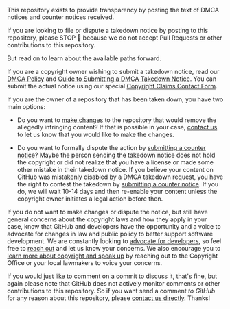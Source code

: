 This repository exists to provide transparency by posting the text of DMCA notices and counter notices received.

If you are looking to file or dispute a takedown notice by posting to this repository, please STOP :stop_sign: because we do not accept Pull Requests or other contributions to this repository. 

But read on to learn about the available paths forward.


If you are a copyright owner wishing to submit a takedown notice, read our [DMCA Policy](https://docs.github.com/en/free-pro-team@latest/github/site-policy/dmca-takedown-policy) and [Guide to Submitting a DMCA Takedown Notice](https://docs.github.com/en/free-pro-team@latest/github/site-policy/guide-to-submitting-a-dmca-takedown-notice). You can submit the actual notice using our special [Copyright Claims Contact Form](https://github.com/contact/dmca).

If you are the owner of a repository that has been taken down, you have two main options:

  - Do you want to [make changes](https://docs.github.com/en/free-pro-team@latest/github/site-policy/dmca-takedown-policy#c-what-if-i-inadvertently-missed-the-window-to-make-changes) to the repository that would remove the allegedly infringing content? If that is possible in your case, [contact us](https://support.github.com/contact) to let us know that you would like to make the changes.

  - Do you want to formally dispute the action by [submitting a counter notice](https://docs.github.com/en/free-pro-team@latest/github/site-policy/guide-to-submitting-a-dmca-counter-notice)? Maybe the person sending the takedown notice does not hold the copyright or did not realize that you have a license or made some other mistake in their takedown notice. If you believe your content on GitHub was mistakenly disabled by a DMCA takedown request, you have the right to contest the takedown by [submitting a counter notice](https://docs.github.com/en/free-pro-team@latest/github/site-policy/guide-to-submitting-a-dmca-counter-notice). If you do, we will wait 10-14 days and then re-enable your content unless the copyright owner initiates a legal action before then.

If you do not want to make changes or dispute the notice, but still have general concerns about the copyright laws and how they apply in your case, know that GitHub and developers have the opportunity and a voice to advocate for changes in law and public policy to better support software development. We are constantly looking to [advocate for developers](https://github.blog/category/company/policy/), so feel free to [reach out](https://support.github.com/contact) and let us know your concerns. We also encourage you to [learn more about copyright and speak up](https://docs.github.com/en/free-pro-team@latest/github/site-policy/dmca-takedown-policy#learn-more-and-speak-up) by reaching out to the Copyright Office or your local lawmakers to voice your concerns.

If you would just like to comment on a commit to discuss it, that's fine, but again please note that GitHub does not actively monitor comments or other contributions to this repository. So if you want send a comment *to GitHub* for any reason about this repository, please [contact us directly](https://support.github.com/contact). Thanks!
